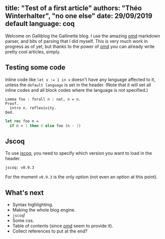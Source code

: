 title: "Test of a first article"
authors: "Théo Winterhalter", "no one else"
date: 29/09/2019
default language: coq
----------------------------------------
Welcome on Galliblog the Gallinette blog. I use the amazing [omd]
markdown parser, and bits of parsing that I did myself.
This is very much work in progress as of yet, but thanks to the power of
[omd] you can already write pretty cool articles, simply.

## Testing some code

Inline code like `let x := 1 in x` doesn't have any language affected to it,
unless the `default language` is set in the header.
(Note that it will set all inline codes and all block codes where the language
is not specified.)

```coq
Lemma foo : forall n : nat, n = n.
Proof.
  intro n. reflexivity.
Qed.
```

```ocaml
let rec foo n =
  if n < 1 then 0 else foo (n - 1)
```

## Jscoq

To use [jscoq], you need to specify which version you want to load in the
header.
```
jscoq: v0.9.3
```
For the moment `v0.9.3` is the only option (not even an option at this point).

## What's next

- Syntax highlighting.
- Making the whole blog engine.
- `jscoq`!
- Some css.
- Table of contents (since [omd] seem to provide it).
- Collect references to put at the end?

[jscoq]: https://github.com/ejgallego/jscoq
[omd]: https://github.com/ocaml/omd
